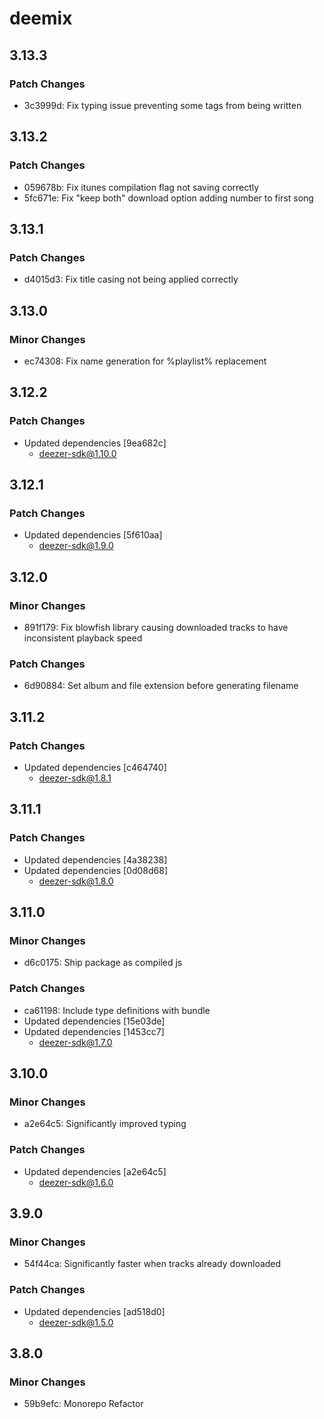 # deemix

## 3.13.3

### Patch Changes

- 3c3999d: Fix typing issue preventing some tags from being written

## 3.13.2

### Patch Changes

- 059678b: Fix itunes compilation flag not saving correctly
- 5fc671e: Fix "keep both" download option adding number to first song

## 3.13.1

### Patch Changes

- d4015d3: Fix title casing not being applied correctly

## 3.13.0

### Minor Changes

- ec74308: Fix name generation for %playlist% replacement

## 3.12.2

### Patch Changes

- Updated dependencies [9ea682c]
  - deezer-sdk@1.10.0

## 3.12.1

### Patch Changes

- Updated dependencies [5f610aa]
  - deezer-sdk@1.9.0

## 3.12.0

### Minor Changes

- 891f179: Fix blowfish library causing downloaded tracks to have inconsistent playback speed

### Patch Changes

- 6d90884: Set album and file extension before generating filename

## 3.11.2

### Patch Changes

- Updated dependencies [c464740]
  - deezer-sdk@1.8.1

## 3.11.1

### Patch Changes

- Updated dependencies [4a38238]
- Updated dependencies [0d08d68]
  - deezer-sdk@1.8.0

## 3.11.0

### Minor Changes

- d6c0175: Ship package as compiled js

### Patch Changes

- ca61198: Include type definitions with bundle
- Updated dependencies [15e03de]
- Updated dependencies [1453cc7]
  - deezer-sdk@1.7.0

## 3.10.0

### Minor Changes

- a2e64c5: Significantly improved typing

### Patch Changes

- Updated dependencies [a2e64c5]
  - deezer-sdk@1.6.0

## 3.9.0

### Minor Changes

- 54f44ca: Significantly faster when tracks already downloaded

### Patch Changes

- Updated dependencies [ad518d0]
  - deezer-sdk@1.5.0

## 3.8.0

### Minor Changes

- 59b9efc: Monorepo Refactor
